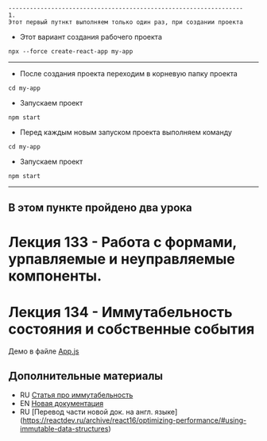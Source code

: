 ```text
------------------------------------------------------------------
1.
Этот первый путнкт выполняем только один раз, при создании проекта 
```
* Этот вариант создания рабочего проекта
```shell
npx --force create-react-app my-app
```
------------------------------------------------------------------

* После создания проекта переходим в корневую папку проекта
```shell
cd my-app
```
* Запускаем проект
```shell
npm start
```
* Перед каждым новым запуском проекта выполняем команду
```shell
cd my-app
```
* Запускаем проект
```shell
npm start
```
---  
## В этом пункте пройдено два урока  

# Лекция 133 - Работа с формами, урпавляемые и неуправляемые компоненты.  
# Лекция 134 - Иммутабельность состояния и собственные события
Демо в  файле [App.js](my-app\src\components\app\app.js)  

## Дополнительные материалы  

* RU [Статья про иммутабельность](https://habr.com/ru/articles/302118/)
* EN [Новая документация](https://react.dev/learn/updating-objects-in-state)  
* RU [Перевод части новой док. на англ. языке] (https://reactdev.ru/archive/react16/optimizing-performance/#using-immutable-data-structures)  

